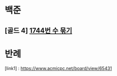 # 백준
## [골드 4] [1744번 수 묶기][link]

[link]: https://www.acmicpc.net/problem/1744

# 반례
[link1] : https://www.acmicpc.net/board/view/65431
